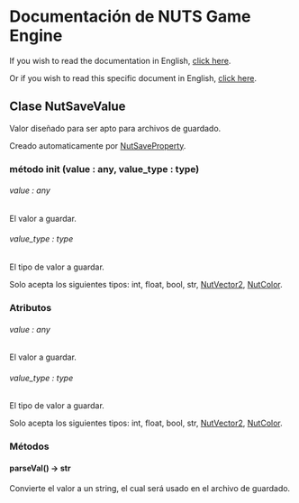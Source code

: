 # Documentación de NUTS Game Engine

If you wish to read the documentation in English, [click here](/DOCUMENTATION/INDEX.md).

Or if you wish to read this specific document in English, [click here](/DOCUMENTATION/FILES/NUTSAVEVALUE.md).

## Clase NutSaveValue

Valor diseñado para ser apto para archivos de guardado.

Creado automaticamente por [NutSaveProperty](/DOCUMENTATION_Ñ/FILES/NUTSAVEPROPERTY.md).

### método init (value : any, value_type : type)

###### value : any

El valor a guardar.

###### value_type : type

El tipo de valor a guardar.

Solo acepta los siguientes tipos: int, float, bool, str, [NutVector2](/DOCUMENTATION_Ñ/FILES/NUTVECTOR2.md), [NutColor](/DOCUMENTATION_Ñ/FILES/NUTCOLOR.md).

### Atributos

###### value : any

El valor a guardar.

###### value_type : type

El tipo de valor a guardar.

Solo acepta los siguientes tipos: int, float, bool, str, [NutVector2](/DOCUMENTATION_Ñ/FILES/NUTVECTOR2.md), [NutColor](/DOCUMENTATION_Ñ/FILES/NUTCOLOR.md).

### Métodos

#### parseVal() -> str

Convierte el valor a un string, el cual será usado en el archivo de guardado.
